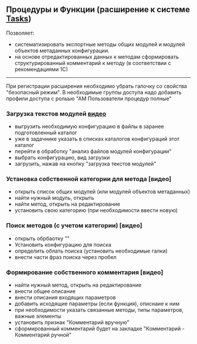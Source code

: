 ## Процедуры и Функции (расширение к системе [Tasks](https://github.com/BlizD/Tasks))
Позволяет:

* систематизировать экспортные методы общих модулей и модулей объектов метаданных конфигурации.
* на основе отредактированных данных к методам сформировать структурированный комментарий к методу (в соответствии с рекомендациями 1С)
----
При регистрации расширения необходимо убрать галочку со свойства "безопасный режим". В необходимые группы доступа надо добавить профили доступа с рольъю "АМ Пользователи процедур полные"

### Загрузка текстов модулей [видео](https://github.com/DenVortEP/MethodSearch/issues/1#issue-2181849276)
* выгрузить необходимую конфигурацию в файлы в заранее подготовленный каталог
* уже в задачнике указать в списках каталогов конфигураций этот каталог
* перейти в обработку "анализ файлов модулей конфигурации"
* выбрать конфигурацию, вид загрузки
* загрузить, нажав на кнопку "загрузка текстов модулей"

### Установка собственной категории для метода [видео]
* открыть список общих модулей (или модулей объектов метаданных)
* найти нужный модуль, открыть
* найти метод, открыть на редактирование
* установить свою категорию (при необходимости ввести новую)

### Поиск методов (с учетом категории) [видео]
* открыть обрбаотку ""
* Установить конфигурацию для поиска
* определить облать поиска (установить необходимые галки)
* внести части фраз поиска через пробел

### Формирование собственного комментария [видео]
* найти нужный метод, открыть на редактирование
* внести  общее описание
* внести  описания входящих параметров
* добавить исходящие параметры (если функция), описнаие к ним
* при необходимости указать связанные методы, типы параметров, важные элементы
* установить признак "Комментарий вручную"
* сформированный комментарий будет на закладке "Комментарий - Комментарий ручной"
  
 
